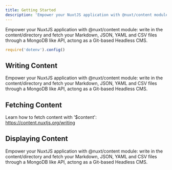 ```yaml
---
title: Getting Started
description: 'Empower your NuxtJS application with @nuxt/content module: write in the content/directory and fetch your Markdown, JSON, YAML and CSV files through a MongoDB like API, actong as a Git-based Headless CMS.'
---
```


Empower your NuxtJS application with @nuxt/content module: write in the content/directory and fetch your Markdown, JSON, YAML and CSV files through a MongoDB like API, actong as a Git-based Headless CMS.

```js
require('dotenv').config()
```

## Writing Content

Empower your NuxtJS application with @nuxt/content module: write in the content/directory and fetch your Markdown, JSON, YAML and CSV files through a MongoDB like API, actong as a Git-based Headless CMS.

## Fetching Content

Learn how to fetch content with '$content': https://content.nuxtjs.org/writing

## Displaying Content

Empower your NuxtJS application with @nuxt/content module: write in the content/directory and fetch your Markdown, JSON, YAML and CSV files through a MongoDB like API, actong as a Git-based Headless CMS.
